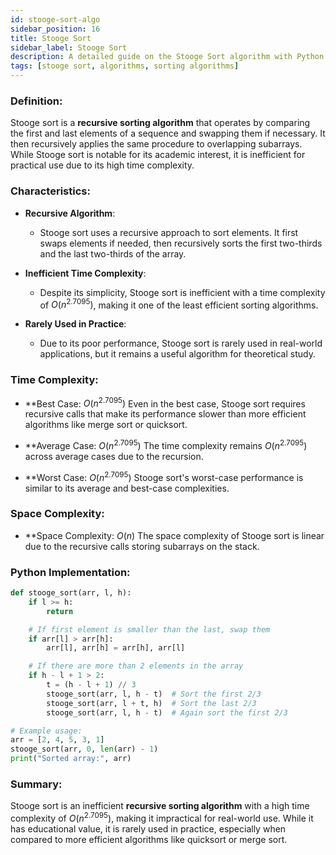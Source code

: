 ```yaml
---
id: stooge-sort-algo
sidebar_position: 16
title: Stooge Sort
sidebar_label: Stooge Sort
description: A detailed guide on the Stooge Sort algorithm with Python implementation examples.
tags: [stooge sort, algorithms, sorting algorithms]
---
```


### Definition:

Stooge sort is a **recursive sorting algorithm** that operates by comparing the first and last elements of a sequence and swapping them if necessary. It then recursively applies the same procedure to overlapping subarrays. While Stooge sort is notable for its academic interest, it is inefficient for practical use due to its high time complexity.

### Characteristics:

- **Recursive Algorithm**:
  - Stooge sort uses a recursive approach to sort elements. It first swaps elements if needed, then recursively sorts the first two-thirds and the last two-thirds of the array.

- **Inefficient Time Complexity**:
  - Despite its simplicity, Stooge sort is inefficient with a time complexity of $O(n^{2.7095})$, making it one of the least efficient sorting algorithms.

- **Rarely Used in Practice**:
  - Due to its poor performance, Stooge sort is rarely used in real-world applications, but it remains a useful algorithm for theoretical study.

### Time Complexity:

- **Best Case: $O(n^{2.7095})$ 
  Even in the best case, Stooge sort requires recursive calls that make its performance slower than more efficient algorithms like merge sort or quicksort.

- **Average Case: $O(n^{2.7095})$
  The time complexity remains $O(n^{2.7095})$ across average cases due to the recursion.

- **Worst Case: $O(n^{2.7095})$
  Stooge sort's worst-case performance is similar to its average and best-case complexities.

### Space Complexity:

- **Space Complexity: $O(n)$
  The space complexity of Stooge sort is linear due to the recursive calls storing subarrays on the stack.

### Python Implementation:

```python
def stooge_sort(arr, l, h):
    if l >= h:
        return

    # If first element is smaller than the last, swap them
    if arr[l] > arr[h]:
        arr[l], arr[h] = arr[h], arr[l]

    # If there are more than 2 elements in the array
    if h - l + 1 > 2:
        t = (h - l + 1) // 3
        stooge_sort(arr, l, h - t)  # Sort the first 2/3
        stooge_sort(arr, l + t, h)  # Sort the last 2/3
        stooge_sort(arr, l, h - t)  # Again sort the first 2/3

# Example usage:
arr = [2, 4, 5, 3, 1]
stooge_sort(arr, 0, len(arr) - 1)
print("Sorted array:", arr)
```

### Summary:

Stooge sort is an inefficient **recursive sorting algorithm** with a high time complexity of $O(n^{2.7095})$, making it impractical for real-world use. While it has educational value, it is rarely used in practice, especially when compared to more efficient algorithms like quicksort or merge sort.
